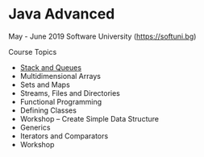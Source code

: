 # Java Advanced

May - June 2019 Software University (https://softuni.bg)

Course Topics<br/>
*    [Stack and Queues](https://github.com/Deianov/Java-Advanced/tree/master/src/A_StackAndQueue/)<br/>
*	Multidimensional Arrays<br/>
*	Sets and Maps<br/>
*	Streams, Files and Directories<br/>
*	Functional Programming<br/>
*	Defining Classes<br/>
*	Workshop – Create Simple Data Structure<br/>
*	Generics<br/>
*	Iterators and Comparators<br/>
*	Workshop
